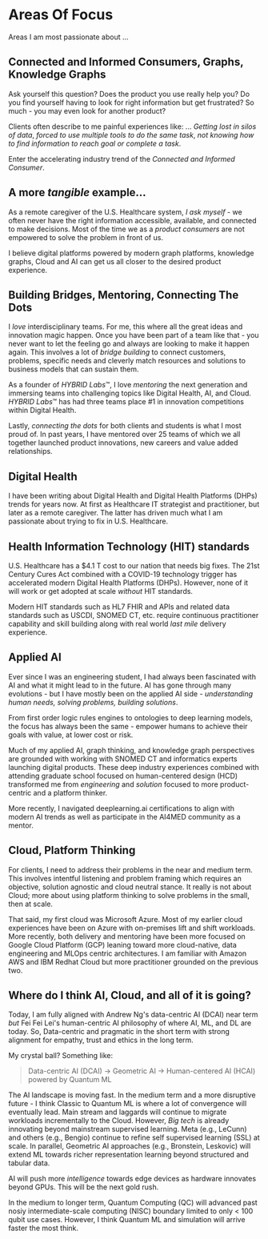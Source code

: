 # Areas Of Focus

Areas I am most passionate about ...

## Connected and Informed Consumers, Graphs, Knowledge Graphs
Ask yourself this question?  Does the product you use really help you?  Do you find yourself having to look for right information but get frustrated?  So much - you may even look for another product?   

Clients often describe to me painful experiences like: ... *Getting lost in silos of data*, *forced to use multiple tools to do the same task*, *not knowing how to find information to reach goal or complete a task*.

Enter the accelerating industry trend of the *Connected and Informed Consumer*.  

## A more *tangible* example...

As a remote caregiver of the U.S.  Healthcare system, *I ask myself* - we often never have the right information accessible, available, and connected to make decisions.  Most of the time we as a *product consumers* are not empowered to solve the problem in front of us.  

I believe digital platforms powered by modern graph platforms, knowledge graphs, Cloud and AI can get us all closer to the desired product experience.  

## Building Bridges, Mentoring, Connecting The Dots 
I *love* interdisciplinary teams.  For me, this where all the great ideas and innovation magic happen.  Once you have been part of a team like that - you never want to let the feeling go and always are looking to make it happen again.  This involves a lot of *bridge building* to connect customers, problems, specific needs and cleverly match resources and solutions to business models that can sustain them.

As a founder of *HYBRID Labs*&trade;, I love *mentoring* the next generation and immersing teams into challenging topics like Digital Health, AI, and Cloud.  *HYBRID Labs*&trade; has had three teams place #1 in innovation competitions within Digital Health.

Lastly, *connecting the dots* for both clients and students is what I most proud of.  In past years, I have mentored over 25 teams of which we all together launched product innovations, new careers and value added relationships.

## Digital Health
I have been writing about Digital Health and Digital Health Platforms (DHPs) trends for years now.  At first as Healthcare IT strategist and practitioner, but later as a remote caregiver.  The latter has driven much what I am passionate about trying to fix in U.S. Healthcare.

## Health Information Technology (HIT) standards
U.S. Healthcare has a $4.1 T cost to our nation that needs big fixes.  The 21st Century Cures Act combined with a COVID-19 technology trigger has accelerated modern Digital Health Platforms (DHPs).  However, none of it will work or get adopted at scale *without* HIT standards.

Modern HIT standards such as HL7 FHIR and APIs and related data standards such as USCDI, SNOMED CT, etc. require continuous practitioner capability and skill building along with real world *last mile* delivery experience.

## Applied AI
Ever since I was an engineering student, I had always been fascinated with AI and what it might lead to in the future.  AI has gone through many evolutions - but I have mostly been on the applied AI side - *understanding human needs, solving problems, building solutions*.  

From first order logic rules engines to ontologies to deep learning models, the focus has always been the same - empower humans to achieve their goals with value, at lower cost or risk.

Much of my applied AI, graph thinking, and knowledge graph perspectives are grounded with working with SNOMED CT and informatics experts launching digital products.  These deep industry experiences combined with attending graduate school focused on human-centered design (HCD) transformed me from *engineering* and *solution* focused to more product-centric and a platform thinker.

More recently, I navigated deeplearning.ai certifications to align with modern AI trends as well as participate in the AI4MED community as a mentor.

## Cloud, Platform Thinking
For clients, I need to address their problems in the near and medium term.  This involves intentful listening and problem framing which requires an objective, solution agnostic and cloud neutral stance.  It really is not about Cloud; more about using platform thinking to solve problems in the small, then at scale.

That said, my first cloud was Microsoft Azure.  Most of my earlier cloud experiences have been on Azure with on-premises lift and shift workloads.  More recently, both delivery and mentoring have been more focused on Google Cloud Platform (GCP) leaning toward more cloud-native, data engineering and MLOps centric architectures.  I am familiar with Amazon AWS and IBM Redhat Cloud but more practitioner grounded on the previous two.

## Where do I think AI, Cloud, and all of it is going?

Today,  I am fully aligned with Andrew Ng's data-centric AI (DCAI) near term *but* Fei Fei Lei's human-centric AI philosophy of where AI, ML, and DL are today.  So, Data-centric and pragmatic in the short term with strong alignment for empathy, trust and ethics in the long term.

My crystal ball? Something like:
> Data-centric AI (DCAI) -> Geometric AI -> Human-centered AI (HCAI) powered by Quantum ML

The AI landscape is moving fast.  In the medium term and a more disruptive future - I think Classic to Quantum ML is where a lot of convergence will eventually lead. 
Main stream and laggards will continue to migrate workloads incrementally to the Cloud.  However, *Big tech* is already innovating beyond mainstream supervised learning.  Meta (e.g., LeCunn) and others (e.g., Bengio) continue to refine self supervised learning (SSL) at scale.  In parallel, Geometric AI approaches (e.g., Bronstein, Leskovic) will extend ML towards richer representation learning beyond structured and tabular data.

AI will push more *intelligence* towards edge devices as hardware innovates beyond GPUs.  This will be the next gold rush.

In the medium to longer term, Quantum Computing (QC) will advanced past nosiy intermediate-scale computing (NISC) boundary limited to only < 100 qubit use cases.  However, I think Quantum ML and simulation will arrive faster the most think.
